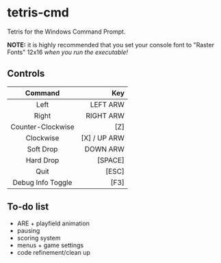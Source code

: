 # tetris-cmd
Tetris for the Windows Command Prompt.

**NOTE:** it is highly recommended that you set your console font to "Raster Fonts" 12x16 *when you run the executable!*

## Controls

|Command           |Key          |
|:----------------:|------------:|
|Left              |LEFT ARW     |
|Right             |RIGHT ARW    |
|Counter-Clockwise |[Z]          |
|Clockwise         |[X] / UP ARW |
|Soft Drop         |DOWN ARW     |
|Hard Drop         |[SPACE]      |
|Quit              |[ESC]        |
|Debug Info Toggle |[F3]         |

## To-do list
  * ARE + playfield animation
  * pausing
  * scoring system
  * menus + game settings
  * code refinement/clean up
